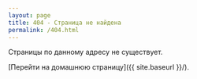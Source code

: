 ```yaml
---
layout: page
title: 404 - Страница не найдена
permalink: /404.html
---
```


Страницы по данному адресу не существует.

[Перейти на домашнюю страницу]({{ site.baseurl }}/).
